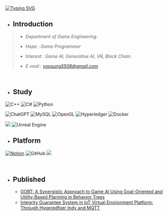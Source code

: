 <br/>


[![Typing SVG](https://readme-typing-svg.demolab.com?font=Times+New+Roman&size=30&duration=2500&pause=1000&color=F2F7F1&background=0B010E00&center=true&vCenter=true&random=false&width=800&lines=Game+Developer;Game+AI;Research+and+Development;Generative+AI;VR;BlockChain)](https://git.io/typing-svg)
+ ## Introduction 
 
 >+ *Department of Game Engineering.*
 >+ *Hope : Game Programmer*
 >
 >+ *Interest : Game AI, Generative AI, VR, Block Chain*.
 >
 >+ *E-mail : yoosung5508@gmail.com*
 >


<br/>

+ ## Study


![C++](https://img.shields.io/badge/c++-%2300599C.svg?style=for-the-badge&logo=c%2B%2B&logoColor=white)
![C#](https://img.shields.io/badge/c%23-%23239120.svg?style=for-the-badge&logo=c-sharp&logoColor=white)
![Python](https://img.shields.io/badge/python-3670A0?style=for-the-badge&logo=python&logoColor=ffdd54)

![ChatGPT](https://img.shields.io/badge/chatGPT-74aa9c?style=for-the-badge&logo=openai&logoColor=white)
![MySQL](https://img.shields.io/badge/mysql-%23000000.svg?style=for-the-badge&logo=mysql&logoColor=white)
![OpenGL](https://img.shields.io/badge/OpenGL-%23FFFFFF.svg?style=for-the-badge&logo=opengl)
![Hyperledger](https://img.shields.io/badge/hyperledger-2F3134?style=for-the-badge&logo=hyperledger&logoColor=white)
![Docker](https://img.shields.io/badge/docker-%230db7ed.svg?style=for-the-badge&logo=docker&logoColor=white)

<img src="https://img.shields.io/badge/Unity -000000?style=for-the-badge&logo=Unity #&logoColor=000000"/></a>
![Unreal Engine](https://img.shields.io/badge/unrealengine-%23313131.svg?style=for-the-badge&logo=unrealengine&logoColor=white) 




+ ## Platform

 
[![Notion](https://img.shields.io/badge/Notion-%23000000.svg?style=for-the-badge&logo=notion&logoColor=white)](https://hyss.notion.site/Yoosung-H-df9b2433b8be4b72858ab7764632862f)
![GitHub](https://img.shields.io/badge/github-%23313131.svg?style=for-the-badge&logo=github&logoColor=white)
 <a href="https://www.instagram.com/hongyoosung/" target="_blank"><img src="https://img.shields.io/badge/Instagram-E4405F?style=for-the-badge&logo=instagram&logoColor=FFFFFF"/></a>



<br/>

+ ## Published
  - [GOBT: A Synergistic Approach to Game AI Using Goal-Oriented and Utility-Based Planning in Behavior Trees](https://www.jmis.org/archive/view_article?pid=jmis-10-4-321)
  - [Integrity Guarantee System in IoT Virtual Environment Platform: Through Hyperedfger Indy and MQTT](https://kism.or.kr/file/memoir/13_4_8.pdf)
 












